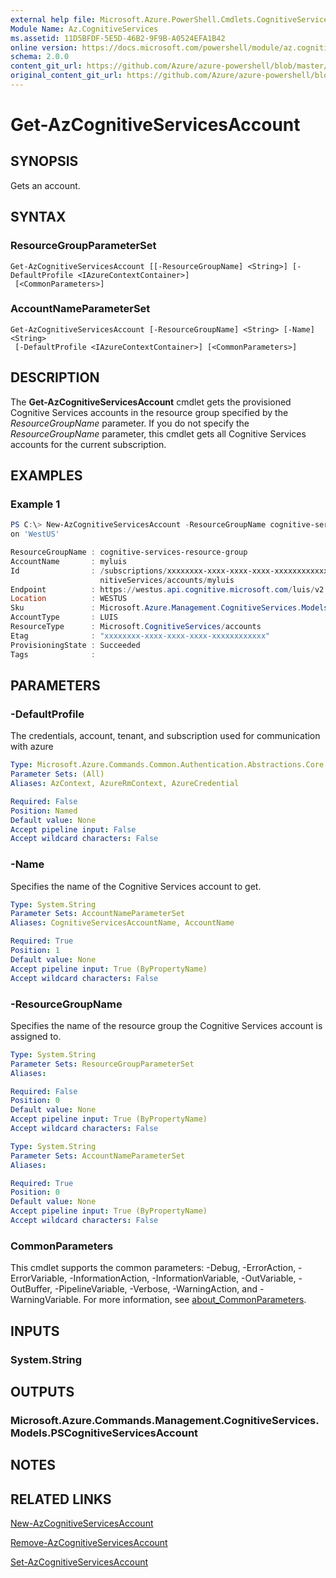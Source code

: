 ```yaml
---
external help file: Microsoft.Azure.PowerShell.Cmdlets.CognitiveServices.dll-Help.xml
Module Name: Az.CognitiveServices
ms.assetid: 11D5BFDF-5E5D-46B2-9F9B-A0524EFA1B42
online version: https://docs.microsoft.com/powershell/module/az.cognitiveservices/get-azcognitiveservicesaccount
schema: 2.0.0
content_git_url: https://github.com/Azure/azure-powershell/blob/master/src/CognitiveServices/CognitiveServices/help/Get-AzCognitiveServicesAccount.md
original_content_git_url: https://github.com/Azure/azure-powershell/blob/master/src/CognitiveServices/CognitiveServices/help/Get-AzCognitiveServicesAccount.md
---
```


# Get-AzCognitiveServicesAccount

## SYNOPSIS
Gets an account.

## SYNTAX

### ResourceGroupParameterSet
```
Get-AzCognitiveServicesAccount [[-ResourceGroupName] <String>] [-DefaultProfile <IAzureContextContainer>]
 [<CommonParameters>]
```

### AccountNameParameterSet
```
Get-AzCognitiveServicesAccount [-ResourceGroupName] <String> [-Name] <String>
 [-DefaultProfile <IAzureContextContainer>] [<CommonParameters>]
```

## DESCRIPTION
The **Get-AzCognitiveServicesAccount** cmdlet gets the provisioned Cognitive Services accounts in the resource group specified by the *ResourceGroupName* parameter.
If you do not specify the *ResourceGroupName* parameter, this cmdlet gets all Cognitive Services accounts for the current subscription.

## EXAMPLES

### Example 1
```powershell
PS C:\> New-AzCognitiveServicesAccount -ResourceGroupName cognitive-services-resource-group -name myluis -Type LUIS -SkuName S0 -Locati
on 'WestUS'

ResourceGroupName : cognitive-services-resource-group
AccountName       : myluis
Id                : /subscriptions/xxxxxxxx-xxxx-xxxx-xxxx-xxxxxxxxxxxx/resourceGroups/cognitive-services-resource-group/providers/Microsoft.Cog
                    nitiveServices/accounts/myluis
Endpoint          : https://westus.api.cognitive.microsoft.com/luis/v2.0
Location          : WESTUS
Sku               : Microsoft.Azure.Management.CognitiveServices.Models.Sku
AccountType       : LUIS
ResourceType      : Microsoft.CognitiveServices/accounts
Etag              : "xxxxxxxx-xxxx-xxxx-xxxx-xxxxxxxxxxxx"
ProvisioningState : Succeeded
Tags              :
```

## PARAMETERS

### -DefaultProfile
The credentials, account, tenant, and subscription used for communication with azure

```yaml
Type: Microsoft.Azure.Commands.Common.Authentication.Abstractions.Core.IAzureContextContainer
Parameter Sets: (All)
Aliases: AzContext, AzureRmContext, AzureCredential

Required: False
Position: Named
Default value: None
Accept pipeline input: False
Accept wildcard characters: False
```

### -Name
Specifies the name of the Cognitive Services account to get.

```yaml
Type: System.String
Parameter Sets: AccountNameParameterSet
Aliases: CognitiveServicesAccountName, AccountName

Required: True
Position: 1
Default value: None
Accept pipeline input: True (ByPropertyName)
Accept wildcard characters: False
```

### -ResourceGroupName
Specifies the name of the resource group the Cognitive Services account is assigned to.

```yaml
Type: System.String
Parameter Sets: ResourceGroupParameterSet
Aliases:

Required: False
Position: 0
Default value: None
Accept pipeline input: True (ByPropertyName)
Accept wildcard characters: False
```

```yaml
Type: System.String
Parameter Sets: AccountNameParameterSet
Aliases:

Required: True
Position: 0
Default value: None
Accept pipeline input: True (ByPropertyName)
Accept wildcard characters: False
```

### CommonParameters
This cmdlet supports the common parameters: -Debug, -ErrorAction, -ErrorVariable, -InformationAction, -InformationVariable, -OutVariable, -OutBuffer, -PipelineVariable, -Verbose, -WarningAction, and -WarningVariable. For more information, see [about_CommonParameters](http://go.microsoft.com/fwlink/?LinkID=113216).

## INPUTS

### System.String

## OUTPUTS

### Microsoft.Azure.Commands.Management.CognitiveServices.Models.PSCognitiveServicesAccount

## NOTES

## RELATED LINKS

[New-AzCognitiveServicesAccount](./New-AzCognitiveServicesAccount.md)

[Remove-AzCognitiveServicesAccount](./Remove-AzCognitiveServicesAccount.md)

[Set-AzCognitiveServicesAccount](./Set-AzCognitiveServicesAccount.md)


